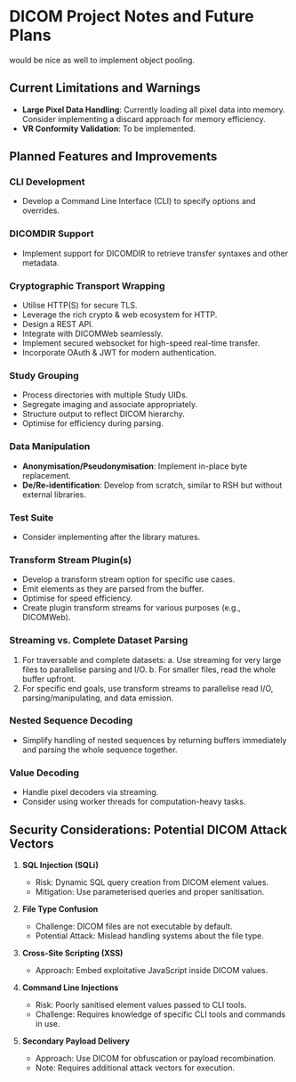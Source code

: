 # DICOM Project Notes and Future Plans

would be nice as well to implement object pooling. 

## Current Limitations and Warnings

-  **Large Pixel Data Handling**: Currently loading all pixel data into memory. Consider implementing a discard approach for memory efficiency.
-  **VR Conformity Validation**: To be implemented.

## Planned Features and Improvements

### CLI Development

-  Develop a Command Line Interface (CLI) to specify options and overrides.

### DICOMDIR Support

-  Implement support for DICOMDIR to retrieve transfer syntaxes and other metadata.

### Cryptographic Transport Wrapping

-  Utilise HTTP(S) for secure TLS.
-  Leverage the rich crypto & web ecosystem for HTTP.
-  Design a REST API.
-  Integrate with DICOMWeb seamlessly.
-  Implement secured websocket for high-speed real-time transfer.
-  Incorporate OAuth & JWT for modern authentication.

### Study Grouping

-  Process directories with multiple Study UIDs.
-  Segregate imaging and associate appropriately.
-  Structure output to reflect DICOM hierarchy.
-  Optimise for efficiency during parsing.

### Data Manipulation

-  **Anonymisation/Pseudonymisation**: Implement in-place byte replacement.
-  **De/Re-identification**: Develop from scratch, similar to RSH but without external libraries.

### Test Suite

-  Consider implementing after the library matures.

### Transform Stream Plugin(s)

-  Develop a transform stream option for specific use cases.
-  Emit elements as they are parsed from the buffer.
-  Optimise for speed efficiency.
-  Create plugin transform streams for various purposes (e.g., DICOMWeb).

### Streaming vs. Complete Dataset Parsing

1. For traversable and complete datasets:
   a. Use streaming for very large files to parallelise parsing and I/O.
   b. For smaller files, read the whole buffer upfront.
2. For specific end goals, use transform streams to parallelise read I/O, parsing/manipulating, and data emission.

### Nested Sequence Decoding

-  Simplify handling of nested sequences by returning buffers immediately and parsing the whole sequence together.

### Value Decoding

-  Handle pixel decoders via streaming.
-  Consider using worker threads for computation-heavy tasks.

## Security Considerations: Potential DICOM Attack Vectors

1. **SQL Injection (SQLi)**

   -  Risk: Dynamic SQL query creation from DICOM element values.
   -  Mitigation: Use parameterised queries and proper sanitisation.

2. **File Type Confusion**

   -  Challenge: DICOM files are not executable by default.
   -  Potential Attack: Mislead handling systems about the file type.

3. **Cross-Site Scripting (XSS)**

   -  Approach: Embed exploitative JavaScript inside DICOM values.

4. **Command Line Injections**

   -  Risk: Poorly sanitised element values passed to CLI tools.
   -  Challenge: Requires knowledge of specific CLI tools and commands in use.

5. **Secondary Payload Delivery**

   -  Approach: Use DICOM for obfuscation or payload recombination.
   -  Note: Requires additional attack vectors for execution.

